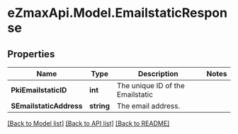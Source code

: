 
# eZmaxApi.Model.EmailstaticResponse

## Properties

Name | Type | Description | Notes
------------ | ------------- | ------------- | -------------
**PkiEmailstaticID** | **int** | The unique ID of the Emailstatic | 
**SEmailstaticAddress** | **string** | The email address. | 

[[Back to Model list]](../README.md#documentation-for-models)
[[Back to API list]](../README.md#documentation-for-api-endpoints)
[[Back to README]](../README.md)

